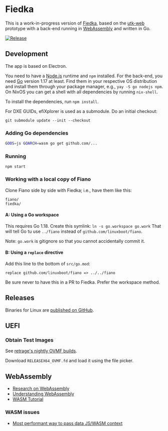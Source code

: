 # Fiedka

This is a work-in-progress version of [Fiedka](https://fiedka.app), based on the
[utk-web](https://github.com/fiedka/fiedka/tree/utk-web) prototype with a
back-end running in [WebAssembly](#webassembly) and written in Go.

[![Release](
https://github.com/fiedka/fiedka/actions/workflows/shipit.yml/badge.svg)](
https://github.com/fiedka/fiedka/actions/workflows/shipit.yml)

## Development

The app is based on Electron.

You need to have a [Node.js](https://nodejs.org/) runtime and `npm` installed.
For the back-end, you need [Go](https://go.dev/) version 1.17 at least.
Find them in your respective OS distribution and install them through your
package manager, e.g., `yay -S go nodejs npm`.
On NixOS you can get a shell with all dependencies by running `nix-shell`.

To install the dependencies, run `npm install`.

For DXE GUIDs, efiXplorer is used as a submodule. Do an initial checkout:

```
git submodule update --init --checkout
```

### Adding Go dependencies

```sh
GOOS=js GOARCH=wasm go get github.com/...
```

### Running

```
npm start
```

### Working with a local copy of Fiano

Clone Fiano side by side with Fiedka; i.e., have them like this:
```
fiano/
fiedka/
```

#### A: Using a Go workspace

This requires Go 1.18. Create this symlink: `ln -s go.workspace go.work`
That will tell Go tu use `../fiano` instead of `github.com/linuxboot/fiano`.

Note: `go.work` is gitignore so that you cannot accidentally commit it.

#### B: Using a `replace` directive

Add this line to the bottom of `src/go.mod`:

```
replace github.com/linuxboot/fiano => ../../fiano
```

Be sure never to have this in a PR to Fiedka. Prefer the workspace method.

## Releases

Binaries for Linux are [published on GitHub](
https://github.com/fiedka/fiedka/releases).

## UEFI

### Obtain Test Images

See [retrage's nightly OVMF builds](https://retrage.github.io/edk2-nightly/).

Download `RELEASEX64_OVMF.fd` and load it using the file picker.

## WebAssembly

- [Research on WebAssembly](https://github.com/sophoslabs/WebAssembly)
- [Understanding WebAssembly](
https://www.sophos.com/en-us/medialibrary/PDFs/technical-papers/understanding-web-assembly.pdf)
- [WASM Tutorial](https://marcoselvatici.github.io/WASM_tutorial/#files)

### WASM issues

- [Most performant way to pass data JS/WASM context](
https://github.com/WebAssembly/design/issues/1231)
